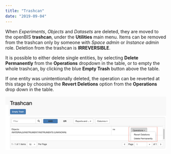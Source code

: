 ```yaml
---
title: "Trashcan"
date: "2019-09-04"
---
```


  
When _Experiments_, _Objects_ and _Datasets_ are deleted, they are moved to the openBIS **trashcan**, under the **Utilities** main menu. Items can be removed from the trashcan only by someone with _Space admin_ or _Instance admin_ role. Deletion from the trashcan is **IRREVERSIBLE**.

It is possible to either delete single entities, by selecting **Delete** **Permanently** from the **Operations** dropdown in the table, or to empty the whole trashcan, by clicking the blue **Empty Trash** button above the table.

If one entity was unintentionally deleted, the operation can be reverted at this stage by choosing the **Revert Deletions** option from the **Operations** drop down in the table.

![](images/Screenshot-2020-02-27-at-14.54.58.png)
